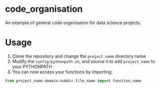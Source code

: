 # code_organisation
An example of general code organisation for data science projects. 

# Usage
1. Clone the repository and change the `project_name` directory name
2. Modify the `config/pythonpath.sh`, and source it to add `project_name` to your PYTHONPATH
3. You can now access your functions by importing:

```python
from project_name.domain.subdir.file_name import function_name
```

